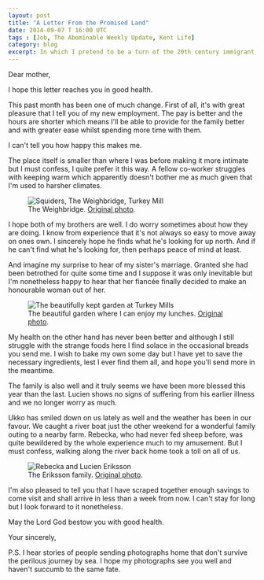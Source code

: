```yaml
---
layout: post
title: "A Letter From the Promised Land"
date: 2014-09-07 T 16:00 UTC
tags : [Job, The Abominable Weekly Update, Kent Life]
category: blog
excerpt: In which I pretend to be a turn of the 20th century immigrant who is writing home to the family and friends he has left behind for a brighter future in the new world.
---
```

Dear mother,

I hope this letter reaches you in good health.

This past month has been one of much change. First of all, it's with great pleasure that I tell you of my new employment. The pay is better and the hours are shorter which means I'll be able to provide for the family better and with greater ease whilst spending more time with them.

I can't tell you how happy this makes me.

The place itself is smaller than where I was before making it more intimate but I must confess, I quite prefer it this way. A fellow co-worker struggles with keeping warm which apparently doesn't bother me as much given that I'm used to harsher climates.

<figure>
	<img class="js-lazy-load" data-original="../../../../assets/posts/2014/september/a-letter-from-the-promised-land/squiders-at-the-weighbridge.jpg" alt="Squiders, The Weighbridge, Turkey Mill">
	<figcaption>The Weighbridge. <a href="../../../../assets/posts/2014/september/a-letter-from-the-promised-land/squiders-at-the-weighbridge-original.jpg">Original photo</a>.</figcaption>
</figure>

I hope both of my brothers are well. I do worry sometimes about how they are doing. I know from experience that it's not always so easy to move away on ones own. I sincerely hope he finds what he's looking for up north. And if he can't find what he's looking for, then perhaps peace of mind at least.

And imagine my surprise to hear of my sister's marriage. Granted she had been betrothed for quite some time and I suppose it was only inevitable but I'm nonetheless happy to hear that her fiancée finally decided to make an honourable woman out of her.

<figure>
	<img class="js-lazy-load" data-original="../../../../assets/posts/2014/september/a-letter-from-the-promised-land/the-garden-in-turkey-mill.jpg" alt="The beautifully kept garden at Turkey Mills">
	<figcaption>The beautiful garden where I can enjoy my lunches. <a href="../../../../assets/posts/2014/september/a-letter-from-the-promised-land/the-garden-in-turkey-mill-original.jpg">Original photo</a>.</figcaption>
</figure>

My health on the other hand has never been better and although I still struggle with the strange foods here I find solace in the occasional breads you send me. I wish to bake my own some day but I have yet to save the necessary ingredients, lest I ever find them all, and hope you'll send more in the meantime.

The family is also well and it truly seems we have been more blessed this year than the last. Lucien shows no signs of suffering from his earlier illness and we no longer worry as much.

Ukko has smiled down on us lately as well and the weather has been in our favour. We caught a river boat just the other weekend for a wonderful family outing to a nearby farm. Rebecka, who had never fed sheep before, was quite bewildered by the whole experience much to my amusement. But I must confess, walking along the river back home took a toll on all of us.

<figure>
	<img class="js-lazy-load" data-original="../../../../assets/posts/2014/september/a-letter-from-the-promised-land/the-eriksson-family-at-kent-life.jpg" alt="Rebecka and Lucien Eriksson">
	<figcaption>The Eriksson family. <a href="../../../../assets/posts/2014/september/a-letter-from-the-promised-land/the-eriksson-family-at-kent-life-original.jpg">Original photo</a>.</figcaption>
</figure>

I'm also pleased to tell you that I have scraped together enough savings to come visit and shall arrive in less than a week from now. I can't stay for long but I look forward to it nonetheless.

May the Lord God bestow you with good health.

Your sincerely,

P.S. I hear stories of people sending photographs home that don't survive the perilous journey by sea. I hope my photographs see you well and haven't succumb to the same fate.